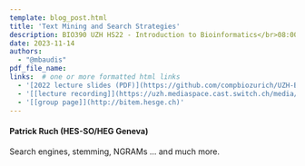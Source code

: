 ```yaml
---
template: blog_post.html
title: 'Text Mining and Search Strategies'
description: BIO390 UZH HS22 - Introduction to Bioinformatics</br>08:00-09:45 @ UZH Irchel Y03-G-85
date: 2023-11-14
authors:
  - "@mbaudis"
pdf_file_name:
links:  # one or more formatted html links
  - '[2022 lecture slides (PDF)](https://github.com/compbiozurich/UZH-BIO390/raw/main/course-material/2022-11-15___Patrick-Ruch__Text-Mining__UZH-BIO390-HS22-lecture-09.pdf)'
  - '[[lecture recording]](https://uzh.mediaspace.cast.switch.ch/media/Introduction+to+Bioinformatics+-+Lecture+09A+Text+Mining/0_lyog8bfh)'
  - '[[group page]](http://bitem.hesge.ch)'
---
```


#### Patrick Ruch (HES-SO/HEG Geneva)

Search engines, stemming, NGRAMs ... and much more.
